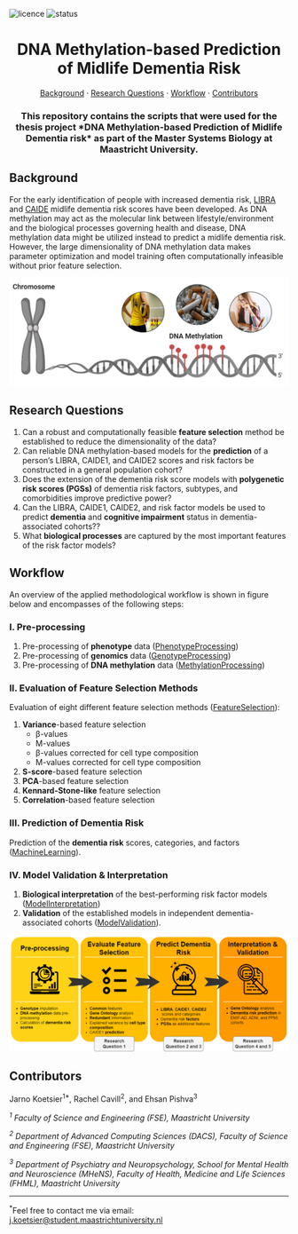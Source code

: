 ![licence](https://badgen.net/badge/Licence/MIT/purple)
![status](https://badgen.net/badge/Status/Complete/green)

<h1 align="center">
DNA Methylation-based Prediction
   <br>
of Midlife Dementia Risk
</h1>

<p align="center">
<a href="https://github.com/jarnokoetsier/MidlifeDementiaRisk/blob/main/README.md#Background">Background</a>
     ·
<a href="https://github.com/jarnokoetsier/MidlifeDementiaRisk/blob/main/README.md#Research-Questions">Research Questions</a>
     ·
<a href="https://github.com/jarnokoetsier/MidlifeDementiaRisk/blob/main/README.md#Workflow">Workflow</a>
     ·
<a href="https://github.com/jarnokoetsier/MidlifeDementiaRisk/blob/main/README.md#Contributors">Contributors</a>
</p>

<h3 align="center">
This repository contains the scripts that were used for the thesis project *DNA Methylation-based Prediction of Midlife Dementia risk* as part of the Master Systems Biology at Maastricht University.
</h3>

## Background
For the early identification of people with increased dementia risk, [LIBRA](https://onlinelibrary.wiley.com/doi/full/10.1002/gps.4245) and [CAIDE](https://www.sciencedirect.com/science/article/pii/S1474442206705373) midlife dementia risk scores have been developed. As DNA methylation may act as the molecular link between lifestyle/environment and the biological processes governing health and disease, DNA methylation data might be utilized instead to predict a midlife dementia risk. However, the large dimensionality of DNA methylation data makes parameter optimization and model training often computationally infeasible without prior feature selection.

![Methylation](/Images/Methylation.PNG?raw=true "Methylation")

## Research Questions
1.	Can a robust and computationally feasible **feature selection** method be established to reduce the dimensionality of the data?
2.	Can reliable DNA methylation-based models for the **prediction** of a person’s LIBRA, CAIDE1, and CAIDE2 scores and risk factors be constructed in a general population cohort?
3.	Does the extension of the dementia risk score models with **polygenetic risk scores (PGSs)** of dementia risk factors, subtypes, and comorbidities improve predictive power? 
4.	Can the LIBRA, CAIDE1, CAIDE2, and risk factor models be used to predict **dementia** and **cognitive impairment** status in dementia-associated cohorts??
5.	What **biological processes** are captured by the most important features of the risk factor models? 

## Workflow
An overview of the applied methodological workflow is shown in figure below and encompasses of the following steps:

### I. Pre-processing
1. Pre-processing of **phenotype** data ([PhenotypeProcessing](https://github.com/jarnokoetsier/MidlifeDementiaRisk/tree/main/1.%20PhenotypeProcessing)) 
2. Pre-processing of **genomics** data ([GenotypeProcessing](https://github.com/jarnokoetsier/MidlifeDementiaRisk/tree/main/2.%20GenotypeProcessing))
3. Pre-processing of **DNA methylation** data ([MethylationProcessing](https://github.com/jarnokoetsier/MidlifeDementiaRisk/tree/main/3.%20MethylationProcessing))


### II. Evaluation of Feature Selection Methods
Evaluation of eight different feature selection methods ([FeatureSelection](https://github.com/jarnokoetsier/MidlifeDementiaRisk/tree/main/4.%20FeatureSelection)):
1. **Variance**-based feature selection
   * &beta;-values
   * M-values
   * &beta;-values corrected for cell type composition
   * M-values corrected for cell type composition
2. **S-score**-based feature selection
3. **PCA**-based feature selection
4. **Kennard-Stone-like** feature selection
5. **Correlation**-based feature selection

### III. Prediction of Dementia Risk
Prediction of the **dementia risk** scores, categories, and factors ([MachineLearning](https://github.com/jarnokoetsier/MidlifeDementiaRisk/tree/main/5.%20MachineLearning)). 

### IV. Model Validation & Interpretation
1. **Biological interpretation** of the best-performing risk factor models ([ModelInterpretation](https://github.com/jarnokoetsier/MidlifeDementiaRisk/tree/main/6.%20ModelInterpretation))
2. **Validation** of the established models in independent dementia-associated cohorts ([ModelValidation](https://github.com/jarnokoetsier/MidlifeDementiaRisk/tree/main/7.%20ModelValidation)). 


![Workflow](/Images/Workflow.png?raw=true "Workflow")

## Contributors
Jarno Koetsier<sup>1*</sup>, Rachel Cavill<sup>2</sup>, and Ehsan Pishva<sup>3</sup>

*<sup>1</sup> Faculty of Science and Engineering (FSE), Maastricht University*

*<sup>2</sup> Department of Advanced Computing Sciences (DACS), Faculty of Science and Engineering (FSE), Maastricht University*

*<sup>3</sup> Department of Psychiatry and Neuropsychology, School for Mental Health and Neuroscience (MHeNS), Faculty of Health, Medicine and Life Sciences (FHML), Maastricht University*

---

<sup>*</sup>Feel free to contact me via email: j.koetsier@student.maastrichtuniversity.nl


